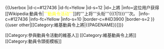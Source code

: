 {{Userbox
  |id-c=#127436
  |id-fc=Yellow
  |id-s=12
  |id=上將
  |info=这位用户获得[[Wikipedia:動員令|<span style="color:Yellow">'''動員令活动'''</span>]]的'''上将'''头衔'''{{{1|1}}}'''次。
  |info-c=#127436
  |info-fc=Yellow
  |info-s=10
  |border-c=#4D3900
  |border-s=2
}}{{user other|[[Category:維基動員令上將|{{PAGENAME}}]]}}<noinclude>

[[Category:參與動員令活動的維基人]]
[[Category:維基動員令上將]]
[[Category:動員令頭銜模板]]
</noinclude>
